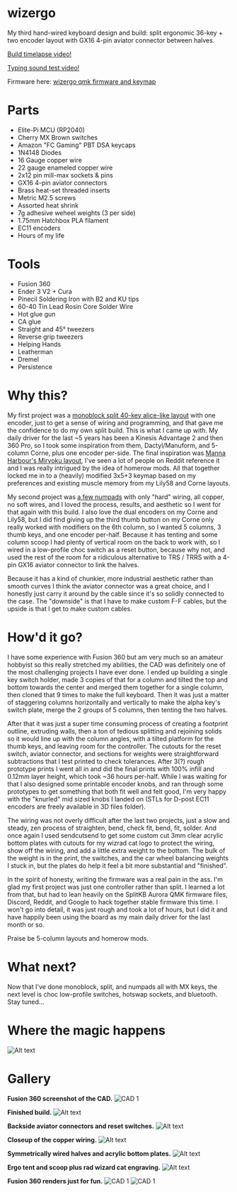 # wizergo
My third hand-wired keyboard design and build: split ergonomic 36-key + two encoder layout with GX16 4-pin aviator connector between halves.

[Build timelapse video!](https://youtu.be/iHv_8P2sFnQ)

[Typing sound test video!](https://youtu.be/g8DxL-B8DD8)

Firmware here: [wizergo qmk firmware and keymap](https://github.com/terryorchard/qmk_firmware/tree/master/keyboards/wizrad/wizergo)

# Parts
* Elite-Pi MCU (RP2040)
* Cherry MX Brown switches
* Amazon "FC Gaming" PBT DSA keycaps
* 1N4148 Diodes
* 16 Gauge copper wire
* 22 gauge enameled copper wire
* 2x12 pin mill-max sockets & pins
* GX16 4-pin aviator connectors
* Brass heat-set threaded inserts
* Metric M2.5 screws 
* Assorted heat shrink
* 7g adhesive weheel weights (3 per side)
* 1.75mm Hatchbox PLA filament
* EC11 encoders
* Hours of my life

# Tools
* Fusion 360
* Ender 3 V2 + Cura
* Pinecil Soldering Iron with B2 and KU tips
* 60-40 Tin Lead Rosin Core Solder Wire
* Hot glue gun
* CA glue
* Straight and 45° tweezers
* Reverse grip tweezers
* Helping Hands
* Leatherman
* Dremel
* Persistence

# Why this?
My first project was a [monoblock split 40-key alice-like layout](https://github.com/terryorchard/keyb/tree/main/torch0) with one encoder, just to get a sense of wiring and programming, and that gave me the confidence to do my own split build. This is what I came up with. My daily driver for the last ~5 years has been a Kinesis Advantage 2 and then 360 Pro, so I took some inspiration from them, Dactyl/Manuform, and 5-column Corne, plus one encoder per-side. The final inspiration was [Manna Harbour's Miryoku layout](https://github.com/manna-harbour/miryoku), I've seen a lot of people on Reddit reference it and I was really intrigued by the idea of homerow mods. All that together locked me in to a (heavily) modified 3x5+3 keymap based on my preferences and existing muscle memory from my Lily58 and Corne layouts.

My second project was [a few numpads](https://github.com/terryorchard/keyb/tree/main/torchnum) with only "hard" wiring, all copper, no soft wires, and I loved the process, results, and aesthetic so I went for that again with this build. I also love the dual encoders on my Corne and Lily58, but I did find giving up the third thumb button on my Corne only really worked with modifiers on the 6th column, so I wanted 5 columns, 3 thumb keys, and one encoder per-half. Because it has tenting and some column scoop I had plenty of vertical room on the back to work with, so I wired in a low-profile choc switch as a reset button, because why not, and used the rest of the room for a ridiculous alternative to TRS / TRRS with a 4-pin GX16 aviator connector to link the halves.

Because it has a kind of chunkier, more industrial aesthetic rather than smooth curves I think the aviator connector was a great choice, and I honestly just carry it around by the cable since it's so solidly connected to the case. The "downside" is that I have to make custom F-F cables, but the upside is that I get to make custom cables.

# How'd it go?
I have some experience with Fusion 360 but am very much so an amateur hobbyist so this really stretched my abilities, the CAD was definitely one of the most challenging projects I have ever done. I ended up building a single key switch holder, made 3 copies of that for a column and tilted the top and bottom towards the center and merged them together for a single column, then cloned that 9 times to make the full keyboard. Then it was just a matter of staggering columns horizontally and vertically to make the alpha key's switch plate, merge the 2 groups of 5 columns, then tenting the two halves.

After that it was just a super time consuming process of creating a footprint outline, extruding walls, then a ton of tedious splitting and rejoining solids so it would line up with the column angles, with a tilted platform for the thumb keys, and leaving room for the controller. The cutouts for the reset switch, aviator connector, and sections for weights were straightforward subtractions that I test printed to check tolerances. After 3(?) rough prototype prints I went all in and did the final prints with 100% infill and 0.12mm layer height, which took ~36 hours per-half. While I was waiting for that I also designed some printable encoder knobs, and ran through some prototypes to get something that both fit well and felt good, I'm very happy with the "knurled" mid sized knobs I landed on (STLs for D-post EC11 encoders are freely available in 3D files folder).

The wiring was not overly difficult after the last two projects, just a slow and steady, zen process of straighten, bend, check fit, bend, fit, solder. And once again I used sendcutsend to get some custom cut 3mm clear acrylic bottom plates with cutouts for my wizrad cat logo to protect the wiring, show off the wiring, and add a little extra weight to the bottom. The bulk of the weight is in the print, the switches, and the car wheel balancing weights I stuck in, but the plates do help it feel a bit more substantial and "finished".

In the spirit of honesty, writing the firmware was a real pain in the ass. I'm glad my first project was just one controller rather than split. I learned a lot from that, but had to lean heavily on the SplitKB Aurora QMK firmware files, Discord, Reddit, and Google to hack together stable firmware this time. I won't go into detail, it was just rough and took a lot of hours, but I did it and have happily been using the board as my main daily driver for the last month or so.

Praise be 5-column layouts and homerow mods.

# What next?
Now that I've done monoblock, split, and numpads all with MX keys, the next level is choc low-profile switches, hotswap sockets, and bluetooth. Stay tuned...

# Where the magic happens
![Alt text](images/workbench.jpg?raw=true "Workbench")

# Gallery

**Fusion 360 screenshot of the CAD.**
![CAD 1](images/CAD1.png?raw=true)

**Finished build.**
![Alt text](images/wizergo(5).jpg?raw=true)

**Backside aviator connectors and reset switches.**
![Alt text](images/wizergo(7).jpg?raw=true)

**Closeup of the copper wiring.**
![Alt text](images/wizergo(4).jpg?raw=true)

**Symmetrically wired halves and acrylic bottom plates.**
![Alt text](images/wizergo(8).jpg?raw=true)

**Ergo tent and scoop plus rad wizard cat engraving.**
![Alt text](images/wizergo(1).jpg?raw=true)

**Fusion 360 renders just for fun.**
![CAD 1](images/CAD2.png?raw=true)
![CAD 1](images/CAD3.png?raw=true)
